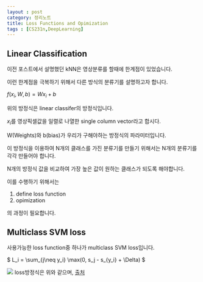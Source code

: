 ```yaml
---
layout : post
category: 정리노트
title: Loss Functions and Opimization
tags : [CS231n,DeepLearning]
---
```


## Linear Classification

이전 포스트에서 설명했던 kNN은 영상분류를 할때에 한계점이 있었습니다.

이런 한계점을 극복하기 위해서 다른 방식의 분류기를 설명하고자 합니다.

$f(x_i, W, b) =  W x_i + b$

위의 방정식은 linear classifer의 방정식입니다.

$x_i$를 영상픽셀값을 일렬로 나열한 single column vector라고 합시다.

W(Weights)와 b(bias)가 우리가 구해야하는 방정식의 파라미터입니다.

이 방정식을 이용하여 N개의 클래스를 가진 분류기를 만들기 위해서는 N개의 분류기를 각각 만들어야 합니다.

N개의 방정식 값을 비교하여 가장 높은 값이 원하는 클래스가 되도록 해야합니다.

이를 수행하기 위해서는

1. define loss function 
2. opimization

의 과정이 필요합니다.

## Multiclass SVM loss

사용가능한 loss function중 하나가 multiclass SVM loss입니다. 

$
L_i = \sum_{j\neq y_i} \max(0, s_j - s_{y_i} + \Delta)
$

![]("/_figures/lecture3_img2.png")
loss방정식은 위와 같으며,
[출처](https://cs231n.github.io/)